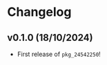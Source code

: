 # Changelog

<!--next-version-placeholder-->

## v0.1.0 (18/10/2024)

- First release of `pkg_24542250`!